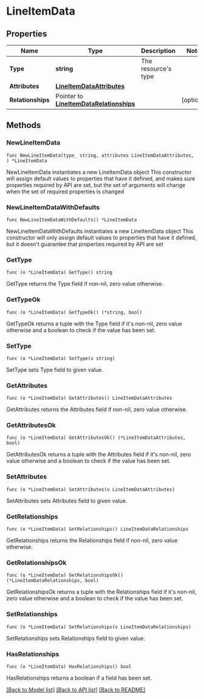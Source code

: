 # LineItemData

## Properties

Name | Type | Description | Notes
------------ | ------------- | ------------- | -------------
**Type** | **string** | The resource&#39;s type | 
**Attributes** | [**LineItemDataAttributes**](LineItemDataAttributes.md) |  | 
**Relationships** | Pointer to [**LineItemDataRelationships**](LineItemDataRelationships.md) |  | [optional] 

## Methods

### NewLineItemData

`func NewLineItemData(type_ string, attributes LineItemDataAttributes, ) *LineItemData`

NewLineItemData instantiates a new LineItemData object
This constructor will assign default values to properties that have it defined,
and makes sure properties required by API are set, but the set of arguments
will change when the set of required properties is changed

### NewLineItemDataWithDefaults

`func NewLineItemDataWithDefaults() *LineItemData`

NewLineItemDataWithDefaults instantiates a new LineItemData object
This constructor will only assign default values to properties that have it defined,
but it doesn't guarantee that properties required by API are set

### GetType

`func (o *LineItemData) GetType() string`

GetType returns the Type field if non-nil, zero value otherwise.

### GetTypeOk

`func (o *LineItemData) GetTypeOk() (*string, bool)`

GetTypeOk returns a tuple with the Type field if it's non-nil, zero value otherwise
and a boolean to check if the value has been set.

### SetType

`func (o *LineItemData) SetType(v string)`

SetType sets Type field to given value.


### GetAttributes

`func (o *LineItemData) GetAttributes() LineItemDataAttributes`

GetAttributes returns the Attributes field if non-nil, zero value otherwise.

### GetAttributesOk

`func (o *LineItemData) GetAttributesOk() (*LineItemDataAttributes, bool)`

GetAttributesOk returns a tuple with the Attributes field if it's non-nil, zero value otherwise
and a boolean to check if the value has been set.

### SetAttributes

`func (o *LineItemData) SetAttributes(v LineItemDataAttributes)`

SetAttributes sets Attributes field to given value.


### GetRelationships

`func (o *LineItemData) GetRelationships() LineItemDataRelationships`

GetRelationships returns the Relationships field if non-nil, zero value otherwise.

### GetRelationshipsOk

`func (o *LineItemData) GetRelationshipsOk() (*LineItemDataRelationships, bool)`

GetRelationshipsOk returns a tuple with the Relationships field if it's non-nil, zero value otherwise
and a boolean to check if the value has been set.

### SetRelationships

`func (o *LineItemData) SetRelationships(v LineItemDataRelationships)`

SetRelationships sets Relationships field to given value.

### HasRelationships

`func (o *LineItemData) HasRelationships() bool`

HasRelationships returns a boolean if a field has been set.


[[Back to Model list]](../README.md#documentation-for-models) [[Back to API list]](../README.md#documentation-for-api-endpoints) [[Back to README]](../README.md)


